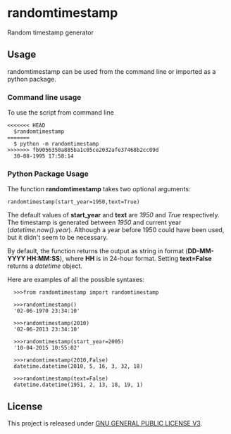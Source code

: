 # randomtimestamp
Random timestamp generator

## Usage
randomtimestamp can be used from the command line or imported as a python package.

### Command line usage
To use the script from command line
```
<<<<<<< HEAD
  $randomtimestamp
=======
  $ python -m randomtimestamp
>>>>>>> fb9056350a885ba1c05ce2032afe37468b2cc09d
  30-08-1995 17:58:14
```

### Python Package Usage

The function **randomtimestamp** takes two optional arguments:
```
randomtimestamp(start_year=1950,text=True)
```
The default values of **start_year** and **text** are *1950* and *True* respectively.
The timestamp is generated between *1950* and current year (*datetime.now().year*). Although a year before 1950 could have been used, but it didn't seem to be necessary.

By default, the function returns the output as string in format (**DD-MM-YYYY HH:MM:SS**), where **HH** is in 24-hour format. Setting **text=False** returns a *datetime* object.

Here are examples of all the possible syntaxes:
```
  >>>from randomtimestamp import randomtimestamp
  
  >>>randomtimestamp()
  '02-06-1970 23:34:10'
  
  >>>randomtimestamp(2010)
  '02-06-2013 23:34:10'  
  
  >>>randomtimestamp(start_year=2005)
  '10-04-2015 10:55:02'  
  
  >>>randomtimestamp(2010,False)
  datetime.datetime(2010, 5, 16, 3, 32, 18)
  
  >>>randomtimestamp(text=False)
  datetime.datetime(1951, 2, 13, 18, 19, 1)
```

## License
This project is released under [GNU GENERAL PUBLIC LICENSE V3](https://www.gnu.org/licenses/gpl-3.0.en.html).
